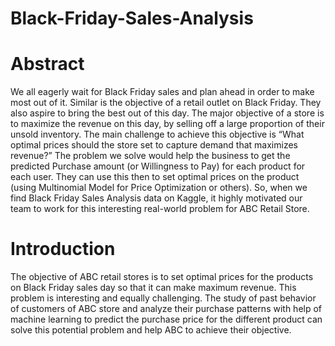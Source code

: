 # Black-Friday-Sales-Analysis
# Abstract
We all eagerly wait for Black Friday sales and plan ahead in order to make most out of it. Similar is the objective of a retail outlet on Black Friday. They also aspire to bring the best out of this day. The major objective of a store is to maximize the revenue on this day, by selling off a large proportion of their unsold inventory. The main challenge to achieve this objective is “What optimal prices should the store set to capture demand that maximizes revenue?” The problem we solve would help the business to get the predicted Purchase amount (or Willingness to Pay) for each product for each user. They can use this then to set optimal prices on the product (using Multinomial Model for Price Optimization or others). So, when we find Black Friday Sales Analysis data on Kaggle, it highly motivated our team to work for this interesting real-world problem for ABC Retail Store.
# Introduction
The objective of ABC retail stores is to set optimal prices for the products on Black Friday sales day so that it can make maximum
revenue. This problem is interesting and equally challenging. The study of past behavior of customers of ABC store and analyze their
purchase patterns with help of machine learning to predict the purchase price for the different product can solve this potential problem
and help ABC to achieve their objective.